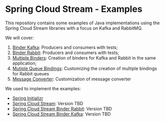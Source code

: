 # Spring Cloud Stream - Examples 
This repository contains some examples of Java implementations using the Spring Cloud Stream libraries with a focus on Kafka and RabbitMQ. 

We will cover:

1. [Binder Kafka](https://github.com/savioroney/spring-cloud-stream-examples): Producers and consumers with tests;
2. [Binder Rabbit](https://github.com/savioroney/spring-cloud-stream-examples): Producers and consumers with tests;
3. [Multiple Binders](https://github.com/savioroney/spring-cloud-stream-examples): Creation of binders for Kafka and Rabbit in the same application;
4. [Mutiple Queue Bindings](https://github.com/savioroney/spring-cloud-stream-examples): Customizing the creation of multiple bindings for Rabbit queues
5. [Message Converter](https://github.com/savioroney/spring-cloud-stream-examples): Customization of message converter


We used to implement the examples:

* [Spring Initializr](https://start.spring.io/)
* [Spring Cloud Stream](https://spring.io/projects/spring-cloud-stream): Version TBD
* [Spring Cloud Stream Binder Rabbit](https://github.com/spring-cloud/spring-cloud-stream-binder-rabbit): Version TBD
* [Spring Cloud Stream Binder Kafka](https://github.com/spring-cloud/spring-cloud-stream-binder-kafka): Version TBD

